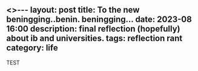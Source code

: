 <>---
layout: post
title: To the new beningging..benin. beningging...
date: 2023-08 16:00
description: final reflection (hopefully) about ib and universities.
tags: reflection rant
category: life
---

TEST 